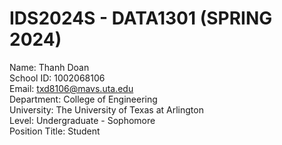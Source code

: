 # IDS2024S - DATA1301 (SPRING 2024)
Name: Thanh Doan <br>
School ID: 1002068106 <br>
Email: txd8106@mavs.uta.edu <br>
Department: College of Engineering <br>
University: The University of Texas at Arlington <br>
Level: Undergraduate - Sophomore <br>
Position Title: Student
